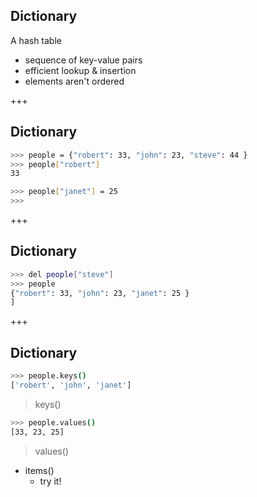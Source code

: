 ## Dictionary
A hash table
* sequence of key-value pairs
* efficient lookup & insertion
* elements aren't ordered

+++
## Dictionary
```sh
>>> people = {"robert": 33, "john": 23, "steve": 44 }
>>> people["robert"]
33

>>> people["janet"] = 25
>>>
```

+++
## Dictionary
```sh
>>> del people["steve"]
>>> people
{"robert": 33, "john": 23, "janet": 25 }
]
```

+++
## Dictionary
```sh
>>> people.keys()
['robert', 'john', 'janet']
```
> keys()

```sh
>>> people.values()
[33, 23, 25]
```
> values()

* items()
  * try it!
